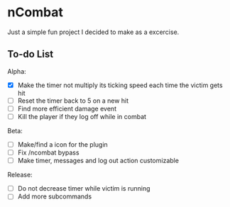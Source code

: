 # nCombat
Just a simple fun project I decided to make as a excercise.

## To-do List
Alpha:
- [x] Make the timer not multiply its ticking speed each time the victim gets hit
- [ ] Reset the timer back to 5 on a new hit
- [ ] Find more efficient damage event
- [ ] Kill the player if they log off while in combat

Beta:
- [ ] Make/find a icon for the plugin
- [ ] Fix /ncombat bypass
- [ ] Make timer, messages and log out action customizable

Release:
- [ ] Do not decrease timer while victim is running
- [ ] Add more subcommands

